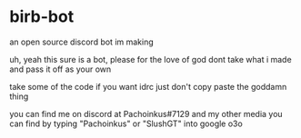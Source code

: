 # birb-bot
an open source discord bot im making


uh, yeah this sure is a bot, please for the love of god dont take what i made and pass it off as your own

take some of the code if you want idrc just don't copy paste the goddamn thing

you can find me on discord at Pachoinkus#7129 and my other media you can find by typing "Pachoinkus" or "SlushGT" into google o3o
